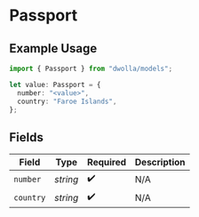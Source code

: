 # Passport

## Example Usage

```typescript
import { Passport } from "dwolla/models";

let value: Passport = {
  number: "<value>",
  country: "Faroe Islands",
};
```

## Fields

| Field              | Type               | Required           | Description        |
| ------------------ | ------------------ | ------------------ | ------------------ |
| `number`           | *string*           | :heavy_check_mark: | N/A                |
| `country`          | *string*           | :heavy_check_mark: | N/A                |